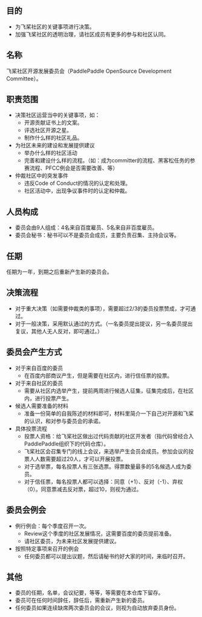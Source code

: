 ## 目的
* 为飞桨社区的关键事项进行决策。
* 加强飞桨社区的透明治理，请社区成员有更多的参与和社区认同。

## 名称
飞桨社区开源发展委员会（PaddlePaddle OpenSource Development Committee）。

## 职责范围
* 决策社区运营当中的关键事项，如：
  * 开源贡献证书上的文案。
  * 评选社区开源之星。
  * 制作什么样的社区礼品。
* 为社区未来的建设和发展提供建议
  * 举办什么样的社区活动
  * 完善和建设什么样的流程。（如：成为committer的流程、黑客松任务的参赛流程、PFCC例会是否需要改善、等）
* 仲裁社区中的突发事件
  * 违反Code of Conduct的情况的认定和处理。
  * 社区活动中，出现争议事件时的认定和仲裁。

## 人员构成
* 委员会由9人组成：4名来自百度雇员、5名来自非百度雇员。
* 委员会秘书：秘书可以不是委员会成员，主要负责召集、主持会议等。

## 任期
任期为一年，到期之后重新产生新的委员会。

## 决策流程
* 对于重大决策（如需要仲裁类的事项），需要超过2/3的委员投票赞成，才可通过。
* 对于一般决策，采用默认通过的方式。（一名委员提出提议，另一名委员提出复议，其他人无人反对，即可通过。）

## 委员会产生方式
* 对于来自百度的委员
  * 在百度内部商议产生，但是需要在社区内，进行信任票的投票。
* 对于来自社区的委员
  * 需要从社区内选举产生，提前两周进行候选人征集，征集完成后，在社区内，进行投票产生。
* 候选人需要准备的材料
  * 准备一份简单的自我陈述的材料即可，材料里简介一下自己对开源和飞桨的认识，和对参与委员会的承诺。
* 具体投票流程
  * 投票人资格：给飞桨社区做出过代码贡献的社区开发者（指代码曾经合入PaddlePaddle组织下的代码仓库）。
  * 飞桨社区会召集专门的线上会议，来选举产生会员会成员。参加会议的投票人人数需要超过20人，才可以开展投票。
  * 对于选举票，每名投票人有三张选票。得票数量最多的5名候选人成为委员。
  * 对于信任票，每名投票人都可以选择：同意（+1）、反对（-1）、弃权（0）。同意票减去反对票，超过10，则视为通过。

## 委员会例会
* 例行例会：每个季度召开一次。
  * Review这个季度的社区发展情况，这需要百度的委员提前准备。
  * 请社区委员，为未来社区发展提供建议。
* 按照特定事项来召开的例会
  * 任何委员都可以提出议题，然后请秘书约好大家的时间，来临时召开。

## 其他
* 委员的任期，名单，会议纪要，等等，等需要在本仓库下留存。
* 委员可在任何时间辞任，辞任后，需重新产生新的委员。
* 任何委员如果连续缺席两次委员会的会议，则视为自动放弃委员身份。